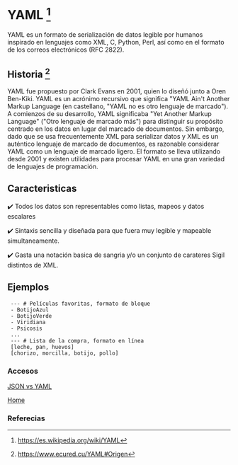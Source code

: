 # YAML [^1]
YAML es un formato de serialización de datos legible por humanos inspirado en lenguajes como XML, C, Python, Perl, así como en el formato de los correos electrónicos (RFC 2822). 

## Historia [^2]
YAML fue propuesto por Clark Evans en 2001, quien lo diseñó junto a Oren Ben-Kiki. YAML es un acrónimo recursivo que significa "YAML Ain't Another Markup Language (en castellano, "YAML no es otro lenguaje de marcado"). 
A comienzos de su desarrollo, YAML significaba "Yet Another Markup Language" ("Otro lenguaje de marcado más") para distinguir su propósito centrado en los datos en lugar del marcado de documentos. 
Sin embargo, dado que se usa frecuentemente XML para serializar datos y XML es un auténtico lenguaje de marcado de documentos, es razonable considerar YAML como un lenguaje de marcado ligero. 
El formato se lleva utilizando desde 2001 y existen utilidades para procesar YAML en una gran variedad de lenguajes de programación.

## Caracteristicas
:heavy_check_mark: Todos los datos son representables como listas, mapeos y datos escalares

:heavy_check_mark: Sintaxis sencilla y diseñada para que fuera muy legible y mapeable simultaneamente.

:heavy_check_mark: Gasta una notación basica de sangria y/o un conjunto de carateres Sigil distintos de XML.

## Ejemplos
```
 --- # Películas favoritas, formato de bloque
 - BotijoAzul
 - BotijoVerde
 - Viridiana
 - Psicosis
 ...
 --- # Lista de la compra, formato en línea
 [leche, pan, huevos]
 [chorizo, morcilla, botijo, pollo]
```

### Accesos

[JSON vs YAML](./JSONvsYAML.md)

[Home](/Readme.md)

### Referecias

[^1]:https://es.wikipedia.org/wiki/YAML
[^2]:https://www.ecured.cu/YAML#Origen
